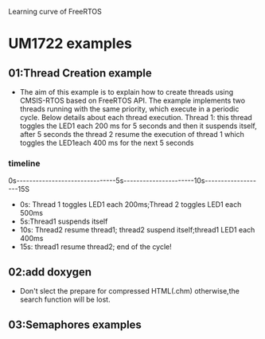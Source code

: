 Learning curve of FreeRTOS
# UM1722 examples
## 01:Thread Creation example
* The aim of this example is to explain how to create threads using CMSIS-RTOS based on FreeRTOS API.
The example implements two threads running with the same priority, which execute in a periodic cycle.
Below details about each thread execution.
Thread 1: this thread toggles the LED1 each 200 ms for 5 seconds and then it suspends itself, after 
5 seconds the thread 2 resume the execution of thread 1 which toggles the LED1each 400 ms for the next 5 seconds
### timeline
0s-------------------------------5s----------------------10s-------------------15S
* 0s: Thread 1 toggles LED1 each 200ms;Thread 2 toggles LED1 each 500ms
* 5s:Thread1 suspends itself
* 10s:  Thread2 resume thread1; thread2 suspend itself;thread1 LED1 each 400ms
* 15s: thread1 resume thread2; end of the cycle!
## 02:add doxygen
* Don't slect the prepare for compressed HTML(.chm) otherwise,the search function will be lost.
## 03:Semaphores examples